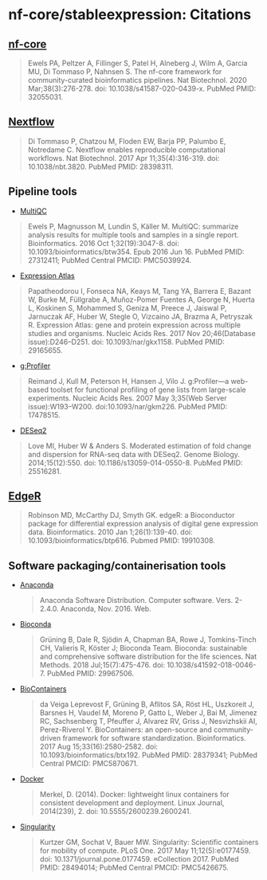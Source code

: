 # nf-core/stableexpression: Citations

## [nf-core](https://pubmed.ncbi.nlm.nih.gov/32055031/)

> Ewels PA, Peltzer A, Fillinger S, Patel H, Alneberg J, Wilm A, Garcia MU, Di Tommaso P, Nahnsen S. The nf-core framework for community-curated bioinformatics pipelines. Nat Biotechnol. 2020 Mar;38(3):276-278. doi: 10.1038/s41587-020-0439-x. PubMed PMID: 32055031.

## [Nextflow](https://pubmed.ncbi.nlm.nih.gov/28398311/)

> Di Tommaso P, Chatzou M, Floden EW, Barja PP, Palumbo E, Notredame C. Nextflow enables reproducible computational workflows. Nat Biotechnol. 2017 Apr 11;35(4):316-319. doi: 10.1038/nbt.3820. PubMed PMID: 28398311.

## Pipeline tools

- [MultiQC](https://pubmed.ncbi.nlm.nih.gov/27312411/)

> Ewels P, Magnusson M, Lundin S, Käller M. MultiQC: summarize analysis results for multiple tools and samples in a single report. Bioinformatics. 2016 Oct 1;32(19):3047-8. doi: 10.1093/bioinformatics/btw354. Epub 2016 Jun 16. PubMed PMID: 27312411; PubMed Central PMCID: PMC5039924.

- [Expression Atlas](https://www.ebi.ac.uk/gxa/home)

> Papatheodorou I, Fonseca NA, Keays M, Tang YA, Barrera E, Bazant W, Burke M, Füllgrabe A, Muñoz-Pomer Fuentes A, George N, Huerta L, Koskinen S, Mohammed S, Geniza M, Preece J, Jaiswal P, Jarnuczak AF, Huber W, Stegle O, Vizcaino JA, Brazma A, Petryszak R. Expression Atlas: gene and protein expression across multiple studies and organisms. Nucleic Acids Res. 2017 Nov 20;46(Database issue):D246–D251. doi: 10.1093/nar/gkx1158. PubMed PMID: 29165655.

- [g:Profiler](https://biit.cs.ut.ee/gprofiler/gost)

> Reimand J, Kull M, Peterson H, Hansen J, Vilo J. g:Profiler—a web-based toolset for functional profiling of gene lists from large-scale experiments. Nucleic Acids Res. 2007 May 3;35(Web Server issue):W193–W200. doi:10.1093/nar/gkm226. PubMed PMID: 17478515.

- [DESeq2](https://bioconductor.org/packages/release/bioc/html/DESeq2.html)

> Love MI, Huber W & Anders S. Moderated estimation of fold change and dispersion for RNA-seq data with DESeq2. Genome Biology. 2014;15(12):550. doi: 10.1186/s13059-014-0550-8. PubMed PMID: 25516281.

## [EdgeR](https://bioconductor.org/packages/release/bioc/html/edgeR.html)

> Robinson MD, McCarthy DJ, Smyth GK. edgeR: a Bioconductor package for differential expression analysis of digital gene expression data. Bioinformatics. 2010 Jan 1;26(1):139-40. doi: 10.1093/bioinformatics/btp616. Pubmed PMID: 19910308.

## Software packaging/containerisation tools

- [Anaconda](https://anaconda.com)

  > Anaconda Software Distribution. Computer software. Vers. 2-2.4.0. Anaconda, Nov. 2016. Web.

- [Bioconda](https://pubmed.ncbi.nlm.nih.gov/29967506/)

  > Grüning B, Dale R, Sjödin A, Chapman BA, Rowe J, Tomkins-Tinch CH, Valieris R, Köster J; Bioconda Team. Bioconda: sustainable and comprehensive software distribution for the life sciences. Nat Methods. 2018 Jul;15(7):475-476. doi: 10.1038/s41592-018-0046-7. PubMed PMID: 29967506.

- [BioContainers](https://pubmed.ncbi.nlm.nih.gov/28379341/)

  > da Veiga Leprevost F, Grüning B, Aflitos SA, Röst HL, Uszkoreit J, Barsnes H, Vaudel M, Moreno P, Gatto L, Weber J, Bai M, Jimenez RC, Sachsenberg T, Pfeuffer J, Alvarez RV, Griss J, Nesvizhskii AI, Perez-Riverol Y. BioContainers: an open-source and community-driven framework for software standardization. Bioinformatics. 2017 Aug 15;33(16):2580-2582. doi: 10.1093/bioinformatics/btx192. PubMed PMID: 28379341; PubMed Central PMCID: PMC5870671.

- [Docker](https://dl.acm.org/doi/10.5555/2600239.2600241)

  > Merkel, D. (2014). Docker: lightweight linux containers for consistent development and deployment. Linux Journal, 2014(239), 2. doi: 10.5555/2600239.2600241.

- [Singularity](https://pubmed.ncbi.nlm.nih.gov/28494014/)

  > Kurtzer GM, Sochat V, Bauer MW. Singularity: Scientific containers for mobility of compute. PLoS One. 2017 May 11;12(5):e0177459. doi: 10.1371/journal.pone.0177459. eCollection 2017. PubMed PMID: 28494014; PubMed Central PMCID: PMC5426675.
